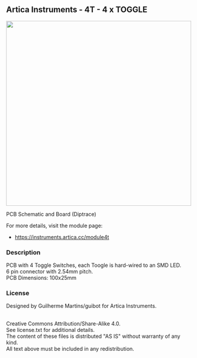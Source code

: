 ## Artica Instruments - 4T - 4 x TOGGLE

<img src="http://drive.google.com/uc?export=view&id=1vbRRVqtnOuGb-9-d59pkZCBpOujwlVxd" width="500px"><br/>

PCB Schematic and Board (Diptrace)

For more details, visit the module page:
* https://instruments.artica.cc/module4t

### Description

PCB with 4 Toggle Switches, each Toogle is hard-wired to an SMD LED.<br/>
6 pin connector with 2.54mm pitch.<br/>
PCB Dimensions: 100x25mm<br/>

### License

Designed by Guilherme Martins/guibot for Artica Instruments.<br/><br/>

Creative Commons Attribution/Share-Alike 4.0.<br/>
See license.txt for additional details.<br/>
The content of these files is distributed "AS IS" without warranty of any kind.<br/>
All text above must be included in any redistribution.